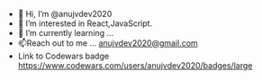 - 👋 Hi, I’m @anujvdev2020
- 👀 I’m interested in React,JavaScript.
- 🌱 I’m currently learning ...
- 📫Reach out to me ... anujvdev2020@gmail.com
- Link to Codewars badge https://www.codewars.com/users/anujvdev2020/badges/large
<!---
anujvdev2020/anujvdev2020 is a ✨ special ✨ repository because its `README.md` (this file) appears on your GitHub profile.
You can click the Preview link to take a look at your changes.
--->
